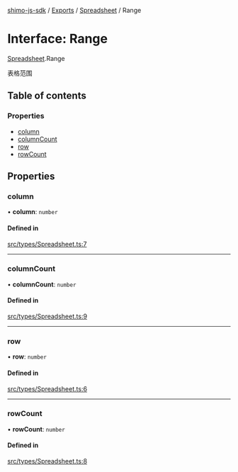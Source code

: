 [shimo-js-sdk](../README.md) / [Exports](../modules.md) / [Spreadsheet](../modules/Spreadsheet.md) / Range

# Interface: Range

[Spreadsheet](../modules/Spreadsheet.md).Range

表格范围

## Table of contents

### Properties

- [column](Spreadsheet.Range.md#column)
- [columnCount](Spreadsheet.Range.md#columncount)
- [row](Spreadsheet.Range.md#row)
- [rowCount](Spreadsheet.Range.md#rowcount)

## Properties

### column

• **column**: `number`

#### Defined in

[src/types/Spreadsheet.ts:7](https://github.com/shimohq/shimo-js-sdk/blob/91b55ef/src/types/Spreadsheet.ts#L7)

___

### columnCount

• **columnCount**: `number`

#### Defined in

[src/types/Spreadsheet.ts:9](https://github.com/shimohq/shimo-js-sdk/blob/91b55ef/src/types/Spreadsheet.ts#L9)

___

### row

• **row**: `number`

#### Defined in

[src/types/Spreadsheet.ts:6](https://github.com/shimohq/shimo-js-sdk/blob/91b55ef/src/types/Spreadsheet.ts#L6)

___

### rowCount

• **rowCount**: `number`

#### Defined in

[src/types/Spreadsheet.ts:8](https://github.com/shimohq/shimo-js-sdk/blob/91b55ef/src/types/Spreadsheet.ts#L8)
